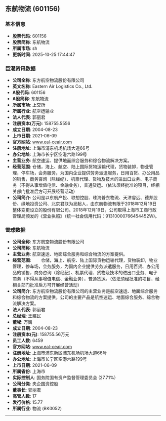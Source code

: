 ## 东航物流 (601156)

### 基本信息

- **股票代码**: 601156
- **股票简称**: 东航物流
- **所属市场**: sh
- **更新时间**: 2025-10-25 17:44:47

### 巨潮资讯数据

- **公司全称**: 东方航空物流股份有限公司
- **英文名称**: Eastern Air Logistics Co., Ltd.
- **A股代码**: 601156
- **A股简称**: 东航物流
- **所属市场**: 上交所
- **所属行业**: 航空运输业
- **法人代表**: 郭丽君
- **注册资本(万元)**: 158755.5556
- **成立日期**: 2004-08-23
- **上市日期**: 2021-06-09
- **官方网站**: www.eal-ceair.com
- **注册地址**: 上海市浦东机场机场大道66号
- **办公地址**: 上海市长宁区空港六路199号
- **主营业务**: 航空速运、提供地面综合服务和综合物流解决方案。
- **经营范围**: 仓储，海上、航空、陆上国际货物运输代理，货物装卸，物业管理，停车场，会务服务，为国内企业提供劳务派遣服务，日用百货、办公用品的销售，商务咨询（除经纪）、机票代理、货物及技术的进出口业务、电子商务（不得从事增值电信、金融业务），普通货运。（依法须经批准的项目，经相关部门批准后方可开展经营活动）
- **公司简介**: 公司是以东航产投、联想控股、珠海普东物流、天津睿远、德邦股份、绿地投资公司、北京君联为发起人，由东航物流有限于2018年12月19日整体变更设立的股份有限公司。2018年12月19日，公司取得上海市工商行政管理局颁发的《营业执照》（统一社会信用代码：91310000766454452W)。

### 雪球数据

- **公司全称**: 东方航空物流股份有限公司
- **公司简称**: 东航物流
- **主营业务**: 航空速运、地面综合服务和综合物流的方案提供。
- **经营范围**: 　　仓储，海上、航空、陆上国际货物运输代理，货物装卸，物业管理，停车场，会务服务，为国内企业提供劳务派遣服务，日用百货、办公用品的销售，商务咨询（除经纪）、机票代理、货物及技术的进出口业务、电子商务（不得从事增值电信、金融业务），普通货运。（依法须经批准的项目，经相关部门批准后方可开展经营活动）
- **公司简介**: 东方航空物流股份有限公司的主营业务是航空速运、地面综合服务和综合物流的方案提供。公司的主要产品是航空速运、地面综合服务、综合物流解决方案。
- **法人代表**: 郭丽君
- **总经理**: 王建民
- **董秘**: 万巍
- **成立日期**: 2004-08-23
- **注册资本(元)**: 158755.56万元
- **员工人数**: 6459
- **官方网站**: www.eal-ceair.com
- **注册地址**: 上海市浦东新区浦东机场机场大道66号
- **办公地址**: 上海市长宁区空港六路199号
- **上市日期**: 2021-06-09
- **所属省份**: 上海市
- **实际控制人**: 国务院国有资产监督管理委员会 (27.71%)
- **公司分类**: 央企国资控股
- **董事长**: 郭丽君
- **高管人数**: 17
- **发行价格**: 15.77
- **所属行业**: 物流 (BK0052)

---